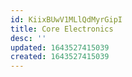 ```yaml
---
id: KiixBUwV1MLlQdMyrGipI
title: Core Electronics
desc: ''
updated: 1643527415039
created: 1643527415039
---
```


